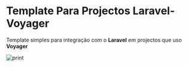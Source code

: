 # Template Para Projectos Laravel-Voyager
Template simples para integração com o **Laravel** em projectos que uso **Voyager**

![print](https://user-images.githubusercontent.com/59961857/184969494-e29dfffc-ba4a-4c7a-a3f0-06788bfe4b8e.PNG)

